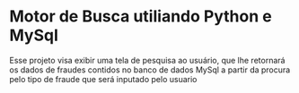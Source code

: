 # Motor de Busca utiliando Python e MySql

Esse projeto visa exibir uma tela de pesquisa ao usuário, que lhe retornará os dados de fraudes contidos no banco de dados MySql a partir da procura pelo tipo de fraude que será inputado pelo usuario
